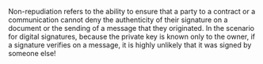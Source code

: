 Non-repudiation refers to the ability to ensure that a party to a contract or a communication cannot deny the authenticity of their signature on a document or the sending of a message that they originated.
In the scenario for digital signatures, because the private key is known only to the owner, if a signature verifies on a message, it is highly unlikely that it was signed by someone else! 